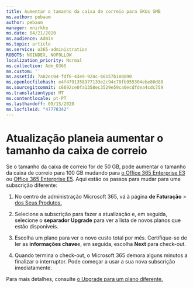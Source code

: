 ```yaml
---
title: Aumentar o tamanho da caixa de correio para SKUs SMB
ms.author: pebaum
author: pebaum
manager: mnirkhe
ms.date: 04/21/2020
ms.audience: Admin
ms.topic: article
ms.service: o365-administration
ROBOTS: NOINDEX, NOFOLLOW
localization_priority: Normal
ms.collection: Adm_O365
ms.custom: ''
ms.assetid: 7a82ec04-fdf6-43e9-924c-66157b180890
ms.openlocfilehash: e4f4791358977133e2c94c70fb955304ebe80d88
ms.sourcegitcommit: c6692ce0fa1358ec3529e59ca0ecdfdea4cdc759
ms.translationtype: MT
ms.contentlocale: pt-PT
ms.lasthandoff: 09/15/2020
ms.locfileid: "47778342"
---
```

# <a name="upgrade-plans-to-increase-mailbox-size"></a>Atualização planeia aumentar o tamanho da caixa de correio

Se o tamanho da caixa de correio for de 50 GB, pode aumentar o tamanho da caixa de correio para 100 GB mudando para [o Office 365 Enterprise E3](https://products.office.com/business/office-365-enterprise-e3-business-software) ou [Office 365 Enterprise E5](https://products.office.com/business/office-365-enterprise-e5-business-software). Aqui estão os passos para mudar para uma subscrição diferente:
  
1. No centro de administração Microsoft 365, vá à página **de Faturação**  >  [dos Seus Produtos.](https://go.microsoft.com/fwlink/p/?linkid=842054)

2. Selecione a subscrição para fazer a atualização e, em seguida, selecione o **separador Upgrade** para ver a lista de novos planos que estão disponíveis.

3. Escolha um plano para ver o novo custo total por mês. Certifique-se de ler as **informações chave**e, em seguida, escolha **Next** para check-out.

4. Quando termina o check-out, o Microsoft 365 demora alguns minutos a finalizar o interruptor. Pode começar a usar a sua nova subscrição imediatamente.

Para mais detalhes, consulte [o Upgrade para um plano diferente.](https://docs.microsoft.com/microsoft-365/commerce/subscriptions/upgrade-to-different-plan)